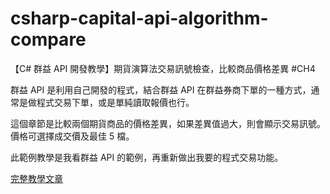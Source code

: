 # csharp-capital-api-algorithm-compare
【C# 群益 API 開發教學】期貨演算法交易訊號檢查，比較商品價格差異 #CH4

群益 API 是利用自己開發的程式，結合群益 API 在群益券商下單的一種方式，通常是做程式交易下單，或是單純讀取報價也行。

這個章節是比較兩個期貨商品的價格差異，如果差異值過大，則會顯示交易訊號。
價格可選擇成交價及最佳 5 檔。

此範例教學是我看群益 API 的範例，再重新做出我要的程式交易功能。

[完整教學文章](https://blog.hungwin.com.tw/csharp-capital-api-algorithm-compare/)
